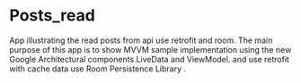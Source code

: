 # Posts_read
App illustrating the read posts from api use retrofit and room.
The main purpose of this app is to show MVVM sample implementation using the new Google Architectural components LiveData and ViewModel.
and use retrofit with cache data use  Room Persistence Library .



